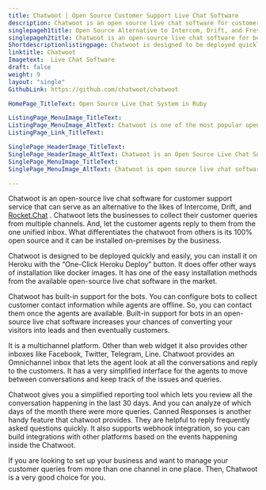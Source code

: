 ```yaml
---
title: Chatwoot | Open Source Customer Support Live Chat Software
description: Chatwoot is an open source live chat software for customer support. It provides multiple instant messaging channels like web widget, facebook, twitter, etc.
singlepageh1title: Open Source Alternative to Intercom, Drift, and Freshchat
singlepageh2title: Chatwoot is an open-source live chat software for businesses. It supports multiple communication channels like Facebook and Twitter in a unified Omni inbox.
Shortdescriptionlistingpage: Chatwoot is designed to be deployed quickly and easily, you can install it on Heroku with the “One-Click Heroku Deploy” button. It does offer other ways of installation like docker images.
linktitle: Chatwoot
Imagetext:  Live Chat Software 
draft: false
weight: 9
layout: "single"
GithubLink: https://github.com/chatwoot/chatwoot

HomePage_TitleText: Open Source Live Chat System in Ruby

ListingPage_MenuImage_TitleText: 
ListingPage_MenuImage_AltText: Chatwoot is one of the most popular open source live chat software.
ListingPage_Link_TitleText: 

SinglePage_HeaderImage_TitleText: 
SinglePage_HeaderImage_AltText: Chatwoot is an Open Source Live Chat Software for Businesses
SinglePage_MenuImage_TitleText: 
SinglePage_MenuImage_AltText: Chatwoot is open source live chat software that supports customer chat out of box

---
```


Chatwoot is an open-source live chat software for customer support service that can serve as an alternative to the likes of Intercome, Drift, and [Rocket.Chat](https://products.containerize.com/live-chat/rocketchat) . Chatwoot lets the businesses to collect their customer queries from multiple channels. And, let the customer agents reply to them from the one unified inbox. What differentiates the chatwoot from others is its 100% open source and it can be installed on-premises by the business.

Chatwoot is designed to be deployed quickly and easily, you can install it on Heroku with the “One-Click Heroku Deploy” button. It does offer other ways of installation like docker images. It has one of the easy installation methods from the available open-source live chat software in the market.

Chatwoot has built-in support for the bots. You can configure bots to collect customer contact information while agents are offline. So, you can contact them once the agents are available. Built-in support for bots in an open-source live chat software increases your chances of converting your visitors into leads and then eventually customers.

It is a multichannel platform. Other than web widget it also provides other inboxes like Facebook, Twitter, Telegram, Line. Chatwoot provides an Omnichannel inbox that lets the agent look at all the conversations and reply to the customers. It has a very simplified interface for the agents to move between conversations and keep track of the issues and queries.

Chatwoot gives you a simplified reporting tool which lets you review all the conversation happening in the last 30 days. And you can analyze of which days of the month there were more queries. Canned Responses is another handy feature that chatwoot provides. They are helpful to reply frequently asked questions quickly. It also supports webhook integration, so you can build integrations with other platforms based on the events happening inside the Chatwoot.

If you are looking to set up your business and want to manage your customer queries from more than one channel in one place. Then, Chatwoot is a very good choice for you.
 
